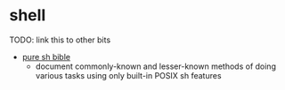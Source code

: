 shell
=====

TODO: link this to other bits

* [pure sh bible](https://github.com/dylanaraps/pure-sh-bible)
    * document commonly-known and lesser-known methods of doing various tasks using only built-in POSIX sh features

